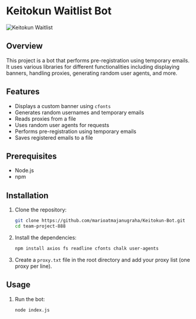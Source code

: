 # Keitokun Waitlist Bot

![Keitokun Waitlist](https://github.com/user-attachments/assets/3d26a3c4-26a4-4d89-ae85-beb83c8547cb)

## Overview

This project is a bot that performs pre-registration using temporary emails. It uses various libraries for different functionalities including displaying banners, handling proxies, generating random user agents, and more.

## Features

- Displays a custom banner using `cfonts`
- Generates random usernames and temporary emails
- Reads proxies from a file
- Uses random user agents for requests
- Performs pre-registration using temporary emails
- Saves registered emails to a file

## Prerequisites

- Node.js
- npm

## Installation

1. Clone the repository:

    ```sh
    git clone https://github.com/marioatmajanugraha/Keitokun-Bot.git
    cd team-project-888
    ```

2. Install the dependencies:

    ```sh
    npm install axios fs readline cfonts chalk user-agents
    ```

3. Create a `proxy.txt` file in the root directory and add your proxy list (one proxy per line).

## Usage

1. Run the bot:

    ```sh
    node index.js
    ```

